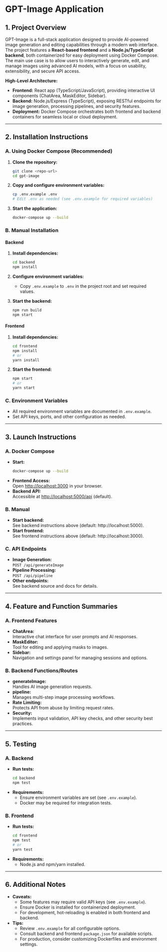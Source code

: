 # GPT-Image Application

## 1. Project Overview

GPT-Image is a full-stack application designed to provide AI-powered image generation and editing capabilities through a modern web interface. The project features a **React-based frontend** and a **Node.js/TypeScript backend**, both containerized for easy deployment using Docker Compose. The main use case is to allow users to interactively generate, edit, and manage images using advanced AI models, with a focus on usability, extensibility, and secure API access.

**High-Level Architecture:**
- **Frontend:** React app (TypeScript/JavaScript), providing interactive UI components (ChatArea, MaskEditor, Sidebar).
- **Backend:** Node.js/Express (TypeScript), exposing RESTful endpoints for image generation, processing pipelines, and security features.
- **Deployment:** Docker Compose orchestrates both frontend and backend containers for seamless local or cloud deployment.

---

## 2. Installation Instructions

### A. Using Docker Compose (Recommended)

1. **Clone the repository:**
   ```bash
   git clone <repo-url>
   cd gpt-image
   ```

2. **Copy and configure environment variables:**
   ```bash
   cp .env.example .env
   # Edit .env as needed (see .env.example for required variables)
   ```

3. **Start the application:**
   ```bash
   docker-compose up --build
   ```

### B. Manual Installation

#### Backend

1. **Install dependencies:**
   ```bash
   cd backend
   npm install
   ```

2. **Configure environment variables:**
   - Copy `.env.example` to `.env` in the project root and set required values.

3. **Start the backend:**
   ```bash
   npm run build
   npm start
   ```

#### Frontend

1. **Install dependencies:**
   ```bash
   cd frontend
   npm install
   # or
   yarn install
   ```

2. **Start the frontend:**
   ```bash
   npm start
   # or
   yarn start
   ```

### C. Environment Variables

- All required environment variables are documented in `.env.example`.
- Set API keys, ports, and other configuration as needed.

---

## 3. Launch Instructions

### A. Docker Compose

- **Start:**  
  ```bash
  docker-compose up --build
  ```
- **Frontend Access:**  
  Open [http://localhost:3000](http://localhost:3000) in your browser.
- **Backend API:**  
  Accessible at [http://localhost:5000/api](http://localhost:5000/api) (default).

### B. Manual

- **Start backend:**  
  See backend instructions above (default: http://localhost:5000).
- **Start frontend:**  
  See frontend instructions above (default: http://localhost:3000).

### C. API Endpoints

- **Image Generation:**  
  `POST /api/generateImage`
- **Pipeline Processing:**  
  `POST /api/pipeline`
- **Other endpoints:**  
  See backend source and docs for details.

---

## 4. Feature and Function Summaries

### A. Frontend Features

- **ChatArea:**  
  Interactive chat interface for user prompts and AI responses.
- **MaskEditor:**  
  Tool for editing and applying masks to images.
- **Sidebar:**  
  Navigation and settings panel for managing sessions and options.

### B. Backend Functions/Routes

- **generateImage:**  
  Handles AI image generation requests.
- **pipeline:**  
  Manages multi-step image processing workflows.
- **Rate Limiting:**  
  Protects API from abuse by limiting request rates.
- **Security:**  
  Implements input validation, API key checks, and other security best practices.

---

## 5. Testing

### A. Backend

- **Run tests:**
  ```bash
  cd backend
  npm test
  ```
- **Requirements:**  
  - Ensure environment variables are set (see `.env.example`).
  - Docker may be required for integration tests.

### B. Frontend

- **Run tests:**
  ```bash
  cd frontend
  npm test
  # or
  yarn test
  ```
- **Requirements:**  
  - Node.js and npm/yarn installed.

---

## 6. Additional Notes

- **Caveats:**  
  - Some features may require valid API keys (see `.env.example`).
  - Ensure Docker is installed for containerized deployment.
  - For development, hot-reloading is enabled in both frontend and backend.
- **Tips:**  
  - Review `.env.example` for all configurable options.
  - Consult backend and frontend `package.json` for available scripts.
  - For production, consider customizing Dockerfiles and environment settings.